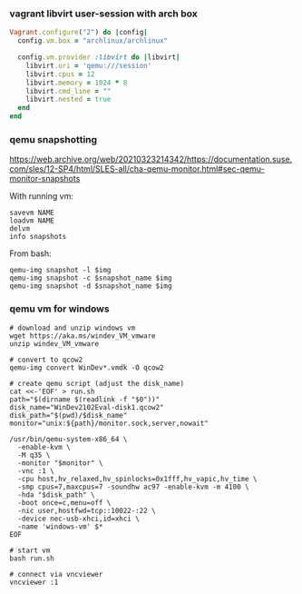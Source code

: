 ### vagrant libvirt user-session with arch box

```ruby
Vagrant.configure("2") do |config|
  config.vm.box = "archlinux/archlinux"

  config.vm.provider :libvirt do |libvirt|
    libvirt.uri = 'qemu:///session'
    libvirt.cpus = 12
    libvirt.memory = 1024 * 8
    libvirt.cmd_line = ""
    libvirt.nested = true
  end
end
```

### qemu snapshotting

https://web.archive.org/web/20210323214342/https://documentation.suse.com/sles/12-SP4/html/SLES-all/cha-qemu-monitor.html#sec-qemu-monitor-snapshots

With running vm:

```
savevm NAME
loadvm NAME
delvm
info snapshots 
```

From bash:

```
qemu-img snapshot -l $img
qemu-img snapshot -c $snapshot_name $img
qemu-img snapshot -d $snapshot_name $img
```

### qemu vm for windows

```
# download and unzip windows vm
wget https://aka.ms/windev_VM_vmware
unzip windev_VM_vmware

# convert to qcow2
qemu-img convert WinDev*.vmdk -O qcow2 

# create qemu script (adjust the disk_name)
cat <<-'EOF' > run.sh
path="$(dirname $(readlink -f "$0"))"
disk_name="WinDev2102Eval-disk1.qcow2"
disk_path="$(pwd)/$disk_name"
monitor="unix:${path}/monitor.sock,server,nowait"

/usr/bin/qemu-system-x86_64 \
  -enable-kvm \
  -M q35 \
  -monitor "$monitor" \
  -vnc :1 \
  -cpu host,hv_relaxed,hv_spinlocks=0x1fff,hv_vapic,hv_time \
  -smp cpus=7,maxcpus=7 -soundhw ac97 -enable-kvm -m 4100 \
  -hda "$disk_path" \
  -boot once=c,menu=off \
  -nic user,hostfwd=tcp::10022-:22 \
  -device nec-usb-xhci,id=xhci \
  -name 'windows-vm' $*
EOF

# start vm
bash run.sh

# connect via vncviewer
vncviewer :1
```
